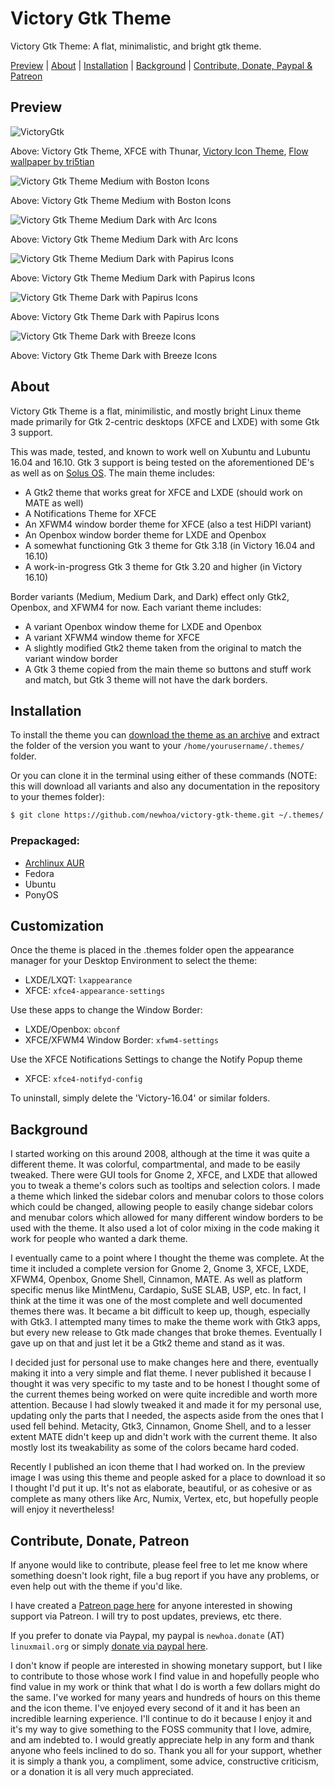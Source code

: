# Victory Gtk Theme
Victory Gtk Theme: A flat, minimalistic, and bright gtk theme.

[Preview](#preview) | [About](#about) | [Installation](#install) | [Background](#background) | [Contribute, Donate, Paypal & Patreon](#cont) 

<a name="preview"></a>

## Preview

![VictoryGtk](https://i.imgur.com/y36CqfX.png "VictoryGtk")

Above:  Victory Gtk Theme, XFCE with Thunar, [Victory Icon Theme](https://github.com/newhoa/victory-icon-theme), [Flow wallpaper by tri5tian](https://www.gnome-look.org/content/show.php/Flow?content=71058)

![Victory Gtk Theme Medium with Boston Icons](https://i.imgur.com/14FfVBP.png "Victory Gtk Theme Medium with Boston Icons")

Above: Victory Gtk Theme Medium with Boston Icons

![Victory Gtk Theme Medium Dark with Arc Icons](https://i.imgur.com/nrgzrZu.png "Victory Gtk Theme Medium Dark with Arc Icons")

Above: Victory Gtk Theme Medium Dark with Arc Icons

![Victory Gtk Theme Medium Dark with Papirus Icons](https://i.imgur.com/cjL0Qf2.png "Victory Gtk Theme Medium Dark with Papirus Icons")

Above: Victory Gtk Theme Medium Dark with Papirus Icons

![Victory Gtk Theme Dark with Papirus Icons](https://i.imgur.com/OBVATAu.png "Victory Gtk Theme Dark with Papirus Icons")

Above: Victory Gtk Theme Dark with Papirus Icons

![Victory Gtk Theme Dark with Breeze Icons](https://i.imgur.com/TUcBLWO.png "Victory Gtk Theme Dark with Breeze Icons")

Above: Victory Gtk Theme Dark with Breeze Icons

<a name="about"></a>

## About

Victory Gtk Theme is a flat, minimilistic, and mostly bright Linux theme made primarily for Gtk 2-centric desktops (XFCE and LXDE) with some Gtk 3 support.

This was made, tested, and known to work well on Xubuntu and Lubuntu 16.04 and 16.10. Gtk 3 support is being tested on the aforementioned DE's as well as on [Solus OS](https://solus-project.com/). The main theme includes:

* A Gtk2 theme that works great for XFCE and LXDE (should work on MATE as well)
* A Notifications Theme for XFCE
* An XFWM4 window border theme for XFCE (also a test HiDPI variant)
* An Openbox window border theme for LXDE and Openbox
* A somewhat functioning Gtk 3 theme for Gtk 3.18 (in Victory 16.04 and 16.10)
* A work-in-progress Gtk 3 theme for Gtk 3.20 and higher (in Victory 16.10)


Border variants (Medium, Medium Dark, and Dark) effect only Gtk2, Openbox, and XFWM4 for now. Each variant theme includes:

* A variant Openbox window theme for LXDE and Openbox
* A variant XFWM4 window theme for XFCE
* A slightly modified Gtk2 theme taken from the original to match the variant window border
* A Gtk 3 theme copied from the main theme so buttons and stuff work and match, but Gtk 3 theme will not have the dark borders.

<a name="install"></a>

## Installation

To install the theme you can [download the theme as an archive](https://github.com/newhoa/victory-gtk-theme/archive/master.zip) and extract the folder of the version you want to your `/home/yourusername/.themes/` folder.

Or you can clone it in the terminal using either of these commands (NOTE: this will download all variants and also any documentation in the repository to your themes folder):

```bash
$ git clone https://github.com/newhoa/victory-gtk-theme.git ~/.themes/
```

### Prepackaged:
* [Archlinux AUR](https://aur.archlinux.org/packages/victory-gtk-theme/)
* Fedora
* Ubuntu
* PonyOS

## Customization

Once the theme is placed in the .themes folder open the appearance manager for your Desktop Environment to select the theme:
- LXDE/LXQT: `lxappearance`
- XFCE: `xfce4-appearance-settings`

Use these apps to change the Window Border:
- LXDE/Openbox: `obconf`
- XFCE/XFWM4 Window Border: `xfwm4-settings`

Use the XFCE Notifications Settings to change the Notify Popup theme
- XFCE: `xfce4-notifyd-config`


To uninstall, simply delete the 'Victory-16.04' or similar folders.

<a name="background"></a>
## Background

I started working on this around 2008, although at the time it was quite a different theme. It was colorful, compartmental, and made to be easily tweaked. There were GUI tools for Gnome 2, XFCE, and LXDE that allowed you to tweak a theme's colors such as tooltips and selection colors. I made a theme which linked the sidebar colors and menubar colors to those colors which could be changed, allowing people to easily change sidebar colors and menubar colors which allowed for many different window borders to be used with the theme. It also used a lot of color mixing in the code making it work for people who wanted a dark theme.

I eventually came to a point where I thought the theme was complete. At the time it included a complete version for Gnome 2, Gnome 3, XFCE, LXDE, XFWM4, Openbox, Gnome Shell, Cinnamon, MATE. As well as platform specific menus like MintMenu, Cardapio, SuSE SLAB, USP, etc. In fact, I think at the time it was one of the most complete and well documented themes there was. It became a bit difficult to keep up, though, especially with Gtk3. I attempted many times to make the theme work with Gtk3 apps, but every new release to Gtk made changes that broke themes. Eventually I gave up on that and just let it be a Gtk2 theme and stand as it was.

I decided just for personal use to make changes here and there, eventually making it into a very simple and flat theme. I never published it because I thought it was very specific to my taste and to be honest I thought some of the current themes being worked on were quite incredible and worth more attention. Because I had slowly tweaked it and made it for my personal use, updating only the parts that I needed, the aspects aside from the ones that I used fell behind. Metacity, Gtk3, Cinnamon, Gnome Shell, and to a lesser extent MATE didn't keep up and didn't work with the current theme. It also mostly lost its tweakability as some of the colors became hard coded.

Recently I published an icon theme that I had worked on. In the preview image I was using this theme and people asked for a place to download it so I thought I'd put it up. It's not as elaborate, beautiful, or as cohesive or as complete as many others like Arc, Numix, Vertex, etc, but hopefully people will enjoy it nevertheless!


<a name="cont"></a>

## Contribute, Donate, Patreon

If anyone would like to contribute, please feel free to let me know where something doesn't look right, file a bug report if you have any problems, or even help out with the theme if you'd like.

I have created a [Patreon page here](https://www.patreon.com/newhoa) for anyone interested in showing support via Patreon. I will try to post updates, previews, etc there.

If you prefer to donate via Paypal, my paypal is `newhoa.donate` (AT) `linuxmail.org` or simply [donate via paypal here](https://www.paypal.com/cgi-bin/webscr?cmd=_donations&business=newhoa%2edonate%40linuxmail%2eorg&lc=US&item_name=newhoa&currency_code=USD&bn=PP%2dDonationsBF%3abtn_donateCC_LG%2egif%3aNonHosted).

I don't know if people are interested in showing monetary support, but I like to contribute to those whose work I find value in and hopefully people who find value in my work or think that what I do is worth a few dollars might do the same. I've worked for many years and hundreds of hours on this theme and the icon theme. I've enjoyed every second of it and it has been an incredible learning experience. I'll continue to do it because I enjoy it and it's my way to give something to the FOSS community that I love, admire, and am indebted to. I would greatly appreciate help in any form and thank anyone who feels inclined to do so. Thank you all for your support, whether it is simply a thank you, a compliment, some advice, constructive criticism, or a donation it is all very much appreciated.


